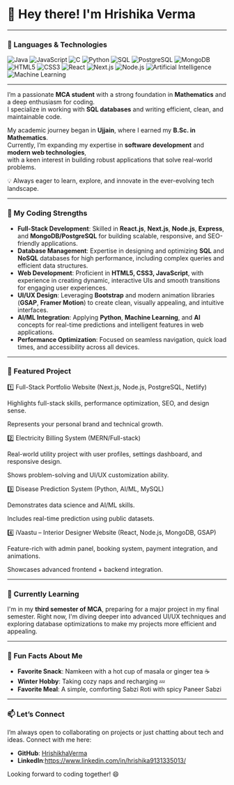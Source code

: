 # 👋 Hey there! I'm Hrishika Verma

---

### 🚀 Languages & Technologies
![Java](https://img.shields.io/badge/Java-ED8B00?style=for-the-badge&logo=java&logoColor=white)
![JavaScript](https://img.shields.io/badge/JavaScript-F7DF1E?style=for-the-badge&logo=javascript&logoColor=black)
![C](https://img.shields.io/badge/C-00599C?style=for-the-badge&logo=c&logoColor=white)
![Python](https://img.shields.io/badge/Python-3776AB?style=for-the-badge&logo=python&logoColor=white)
![SQL](https://img.shields.io/badge/SQL-4479A1?style=for-the-badge&logo=MySQL&logoColor=white)
![PostgreSQL](https://img.shields.io/badge/PostgreSQL-4169E1?style=for-the-badge&logo=postgresql&logoColor=white)
![MongoDB](https://img.shields.io/badge/MongoDB-4EA94B?style=for-the-badge&logo=mongodb&logoColor=white)
![HTML5](https://img.shields.io/badge/HTML5-E34F26?style=for-the-badge&logo=html5&logoColor=white)
![CSS3](https://img.shields.io/badge/CSS3-1572B6?style=for-the-badge&logo=css3&logoColor=white)
![React](https://img.shields.io/badge/React-20232A?style=for-the-badge&logo=react&logoColor=61DAFB)
![Next.js](https://img.shields.io/badge/Next.js-000000?style=for-the-badge&logo=nextdotjs&logoColor=white)
![Node.js](https://img.shields.io/badge/Node.js-339933?style=for-the-badge&logo=nodedotjs&logoColor=white)
![Artificial Intelligence](https://img.shields.io/badge/AI-FF6F00?style=for-the-badge&logo=artificial-intelligence&logoColor=white)
![Machine Learning](https://img.shields.io/badge/Machine%20Learning-102230?style=for-the-badge&logo=python&logoColor=white)


---

I’m a passionate **MCA student** with a strong foundation in **Mathematics** and a deep enthusiasm for coding.  
I specialize in working with **SQL databases** and writing efficient, clean, and maintainable code.  

My academic journey began in **Ujjain**, where I earned my **B.Sc. in Mathematics**.  
Currently, I’m expanding my expertise in **software development** and **modern web technologies**,  
with a keen interest in building robust applications that solve real-world problems.  

💡 Always eager to learn, explore, and innovate in the ever-evolving tech landscape.  

---

### 🌟 My Coding Strengths  

- **Full-Stack Development**: Skilled in **React.js**, **Next.js**, **Node.js**, **Express**, and **MongoDB/PostgreSQL** for building scalable, responsive, and SEO-friendly applications.  
- **Database Management**: Expertise in designing and optimizing **SQL** and **NoSQL** databases for high performance, including complex queries and efficient data structures.  
- **Web Development**: Proficient in **HTML5, CSS3, JavaScript**, with experience in creating dynamic, interactive UIs and smooth transitions for engaging user experiences.  
- **UI/UX Design**: Leveraging **Bootstrap** and modern animation libraries (**GSAP**, **Framer Motion**) to create clean, visually appealing, and intuitive interfaces.  
- **AI/ML Integration**: Applying **Python**, **Machine Learning**, and **AI** concepts for real-time predictions and intelligent features in web applications.  
- **Performance Optimization**: Focused on seamless navigation, quick load times, and accessibility across all devices.  


---
### 🚀 Featured Project

1️⃣ Full-Stack Portfolio Website (Next.js, Node.js, PostgreSQL, Netlify)

Highlights full-stack skills, performance optimization, SEO, and design sense.

Represents your personal brand and technical growth.

2️⃣ Electricity Billing System (MERN/Full-stack)

Real-world utility project with user profiles, settings dashboard, and responsive design.

Shows problem-solving and UI/UX customization ability.

3️⃣ Disease Prediction System (Python, AI/ML, MySQL)

Demonstrates data science and AI/ML skills.

Includes real-time prediction using public datasets.

4️⃣ iVaastu – Interior Designer Website (React, Node.js, MongoDB, GSAP)

Feature-rich with admin panel, booking system, payment integration, and animations.

Showcases advanced frontend + backend integration.

---

### 🌱 Currently Learning
I'm in my **third semester of MCA**, preparing for a major project in my final semester. Right now, I'm diving deeper into advanced UI/UX techniques and exploring database optimizations to make my projects more efficient and appealing.

---

### 🍂 Fun Facts About Me
- **Favorite Snack**: Namkeen with a hot cup of masala or ginger tea ☕
- **Winter Hobby**: Taking cozy naps and recharging 💤
- **Favorite Meal**: A simple, comforting Sabzi Roti with spicy Paneer Sabzi

---

### 📫 Let’s Connect
I’m always open to collaborating on projects or just chatting about tech and ideas. Connect with me here:
- **GitHub**: [HrishikhaVerma](https://github.com/hrishikaverma)
- **LinkedIn**:https://www.linkedin.com/in/hrishika9131335013/

Looking forward to coding together! 😄
